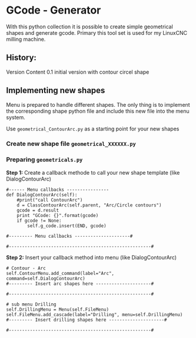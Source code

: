 # GCode - Generator

With this python collection it is possible to create simple geometrical shapes and generate gcode.
Primary this tool set is used for my LinuxCNC milling machine.

## History:
Version     Content
0.1         initial version with contour circel shape




## Implementing new shapes
Menu is prepared to handle different shapes. The only thing is to implement the corresponding shape python file and include this new file into the menu system.

Use `geometrical_ContourArc.py` as a starting point for your new shapes

### Create new shape file `geometrical_XXXXXX.py`

### Preparing `geometricals.py`
**Step 1:**
Create a callback methode to call your new shape template (like DialogContourArc)

```
#------ Menu callbacks ----------------
def DialogContourArc(self):
    #print("call ContourArc")
    d = ClassContourArc(self.parent, "Arc/Circle contours")
    gcode = d.result
    print "GCode: {}".format(gcode)
    if gcode != None:
        self.g_code.insert(END, gcode)

#--------- Menu callbacks ---------------------#

#------------------------------------------------------#
```
**Step 2:**
Insert your callback method into menu (like DialogContourArc)

```
# Contour - Arc
self.ContourMenu.add_command(label="Arc", command=self.DialogContourArc)
#--------- Insert arc shapes here ---------------------#

#------------------------------------------------------#

# sub menu Drilling
self.DrillingMenu = Menu(self.FileMenu)
self.FileMenu.add_cascade(label="Drilling", menu=self.DrillingMenu)
#--------- Insert drilling shapes here ---------------------#

#------------------------------------------------------#
```



